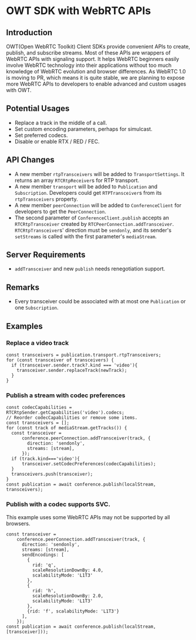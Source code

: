 # OWT SDK with WebRTC APIs
## Introduction
OWT(Open WebRTC Toolkit) Client SDKs provide convenient APIs to create, publish, and subscribe streams. Most of these APIs are wrappers of WebRTC APIs with signaling support. It helps WebRTC beginners easily involve WebRTC technology into their applications without too much knowledge of WebRTC evolution and browser differences. As WebRTC 1.0 is moving to PR, which means it is quite stable, we are planning to expose more WebRTC APIs to developers to enable advanced and custom usages with OWT.
## Potential Usages
- Replace a track in the middle of a call.
- Set custom encoding parameters, perhaps for simulcast.
- Set preferred codecs.
- Disable or enable RTX / RED / FEC.
## API Changes
- A new member `rtpTransceivers` will be added to `TransportSettings`. It returns an array `RTCRtpReceiver`s for RTP transport.
- A new member `transport` will be added to `Publication` and `Subscription`. Developers could get `RTPTransceiver`s from its `rtpTransceivers` property.
- A new member `peerConnection` will be added to `ConferenceClient` for developers to get the `PeerConnection`.
- The second parameter of `ConferenceClient.publish` accepts an `RTCRtpTransceiver` created by `RTCPeerConnection.addTransceiver`. `RTCRtpTransceiver`s' direction must be `sendonly`, and its sender's `setStreams` is called with the first parameter's `mediaStream`.
## Server Requirements
- `addTransceiver` and new `publish` needs renegotiation support.
## Remarks
- Every transceiver could be associated with at most one `Publication` or one `Subscription`.
## Examples
### Replace a video track
```
const transceivers = publication.transport.rtpTransceivers;
for (const transceiver of transceivers) {
  if (transceiver.sender.track?.kind === 'video'){
    transceiver.sender.replaceTrack(newTrack);
  }
}
```

### Publish a stream with codec preferences
```
const codecCapabilities = RTCRtpSender.getCapabilities('video').codecs;
// Reorder codecCapabilities or remove some items.
const transceivers = [];
for (const track of mediaStream.getTracks()) {
  const transceiver =
      conference.peerConnection.addTransceiver(track, {
        direction: 'sendonly',
        streams: [stream],
      });
  if (track.kind==='video'){
      transceiver.setCodecPreferences(codecCapabilities);
  }
  transceivers.push(transceiver);
}
const publication = await conference.publish(localStream, transceivers);
```


### Publish with a codec supports SVC.
This example uses some WebRTC APIs may not be supported by all browsers.
```
const transceiver =
    conference.peerConnection.addTransceiver(track, {
      direction: 'sendonly',
      streams: [stream],
      sendEncodings: [
        {
          rid: 'q',
          scaleResolutionDownBy: 4.0,
          scalabilityMode: 'L1T3'
        },
        {
          rid: 'h',
          scaleResolutionDownBy: 2.0,
          scalabilityMode: 'L1T3'
        },
        {rid: 'f', scalabilityMode: 'L1T3'}
      ],
    });
const publication = await conference.publish(localStream, [transceiver]));
```
